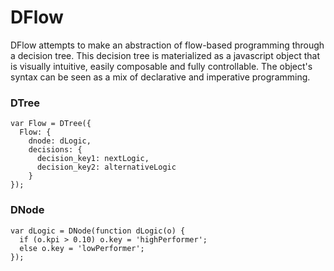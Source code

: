 # DFlow

DFlow attempts to make an abstraction of flow-based programming through a decision tree. 
This decision tree is materialized as a javascript object that is visually intuitive, easily composable and fully controllable. 
The object's syntax can be seen as a mix of declarative and imperative programming. 

### DTree
```
var Flow = DTree({
  Flow: { 
    dnode: dLogic,
    decisions: {
      decision_key1: nextLogic,
      decision_key2: alternativeLogic
    }
});
```  
### DNode
```
var dLogic = DNode(function dLogic(o) {
  if (o.kpi > 0.10) o.key = 'highPerformer';
  else o.key = 'lowPerformer';
});
```
